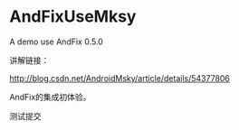 ﻿# AndFixUseMksy
A demo use AndFix 0.5.0

讲解链接：

http://blog.csdn.net/AndroidMsky/article/details/54377806

AndFix的集成初体验。


测试提交
